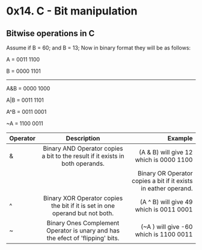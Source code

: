 # 0x14. C - Bit manipulation


## Bitwise operations in C

Assume if B = 60; and B = 13; Now in binary format they will be as follows:

A = 0011 1100

B = 0000 1101

-----------------

A&B = 0000 1000

A|B = 0011 1101

A^B = 0011 0001

~A  = 1100 0011

|Operator |Description | Example |
| :---         |     :---:      |          ---: |
| &   |Binary AND Operator copies a bit to the result if it exists in both operands. |(A & B) will give 12 which is 0000 1100  |
| |   |Binary OR Operator copies a bit if it exists in eather operand.  | (A | B) will give 61 which is 0011 1101 |
| ^   |Binary XOR Operator copies the bit if it is set in one operand but not both. | (A ^ B) will give 49 which is 0011 0001 |
| ~   | Binary Ones Complement Operator is unary and has the efect of 'flipping' bits. | (~A ) will give -60 which is 1100 0011 |
